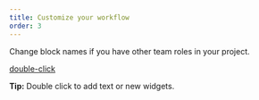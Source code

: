 ```yaml
---
title: Customize your workflow
order: 3
---
```


Change block names if you have other team roles in your project.

[double-click](howTo:double-click-to-create-an-object)

**Tip:** Double click to add text or new widgets.
